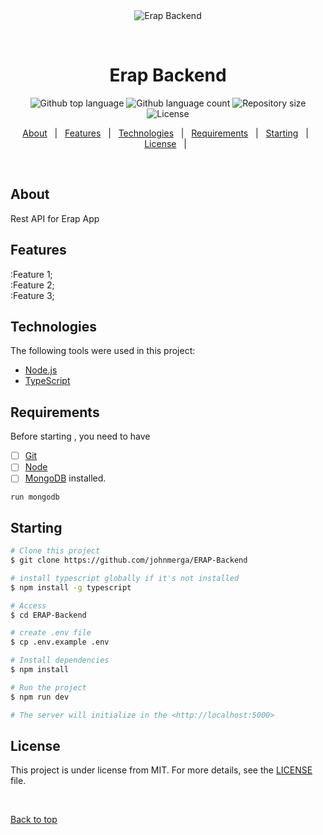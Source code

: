 <div align="center" id="top"> 
  <img src="./.github/app.gif" alt="Erap Backend" />

  &#xa0;

  <!-- <a href="https://erapbackend.netlify.app">Demo</a> -->
</div>

<h1 align="center">Erap Backend</h1>

<p align="center">
  <img alt="Github top language" src="https://img.shields.io/github/languages/top/johnmerga/ERAP-Backend?color=56BEB8">

  <img alt="Github language count" src="https://img.shields.io/github/languages/count/johnmerga/ERAP-Backend?color=56BEB8">

  <img alt="Repository size" src="https://img.shields.io/github/repo-size/johnmerga/ERAP-Backend?color=56BEB8">

  <img alt="License" src="https://img.shields.io/github/license/johnmerga/ERAP-Backend?color=56BEB8">

  <!-- <img alt="Github issues" src="https://img.shields.io/github/issues/johnmerga/ERAP-Backend?color=56BEB8" /> -->

  <!-- <img alt="Github forks" src="https://img.shields.io/github/forks/johnmerga/ERAP-Backend?color=56BEB8" /> -->

  <!-- <img alt="Github stars" src="https://img.shields.io/github/stars/johnmerga/ERAP-Backend?color=56BEB8" /> -->
</p>

<!-- Status -->

<!-- <h4 align="center"> 
	🚧  Erap Backend 🚀 Under construction...  🚧
</h4> 

<hr> -->

<p align="center">
  <a href="#dart-about">About</a> &#xa0; | &#xa0; 
  <a href="#sparkles-features">Features</a> &#xa0; | &#xa0;
  <a href="#rocket-technologies">Technologies</a> &#xa0; | &#xa0;
  <a href="#white_check_mark-requirements">Requirements</a> &#xa0; | &#xa0;
  <a href="#checkered_flag-starting">Starting</a> &#xa0; | &#xa0;
  <a href="#memo-license">License</a> &#xa0; | &#xa0;
  <!-- <a href="https://github.com/johnmerga" target="_blank">Author</a> -->
</p>

<br>

## About ##
Rest API for Erap App




##  Features ##

:Feature 1;\
:Feature 2;\
:Feature 3;

## Technologies ##

The following tools were used in this project:

- [Node.js](https://nodejs.org/en/)
- [TypeScript](https://www.typescriptlang.org/)

## Requirements ##

Before starting , you need to have 
- [ ] [Git](https://git-scm.com) 
- [ ] [Node](https://nodejs.org/en/) 
- [ ] [MongoDB](https://mongodb.com) installed.

`run mongodb `

## Starting ##

```bash
# Clone this project
$ git clone https://github.com/johnmerga/ERAP-Backend

# install typescript globally if it's not installed
$ npm install -g typescript

# Access
$ cd ERAP-Backend

# create .env file
$ cp .env.example .env

# Install dependencies
$ npm install

# Run the project
$ npm run dev

# The server will initialize in the <http://localhost:5000>
```

## License ##

This project is under license from MIT. For more details, see the [LICENSE](LICENSE.md) file.


&#xa0;

<a href="#top">Back to top</a>
